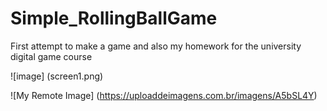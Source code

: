 # Simple_RollingBallGame
First attempt to make a game and  also my homework for the university digital game course

![image] (screen1.png)

![My Remote Image] (https://uploaddeimagens.com.br/imagens/A5bSL4Y)
